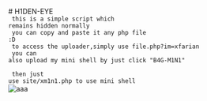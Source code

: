 <bold># H1DEN-EYE</bold><br><code>
this is a simple script which remains hidden normally<br>
you can copy and paste it any php file :D<br>
to access the uploader,simply use file.php?im=xfarian<br>
you can also upload my mini shell by just click "B4G-M1N1"<br>
<br> then just use site/xm1n1.php to use mini shell</code><br>
<img src="https://i.ibb.co/xMS5HSw/aaa.png" alt="aaa" border="0">
